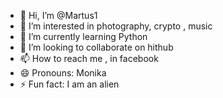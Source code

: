 - 👋 Hi, I’m @Martus1
- 👀 I’m interested in photography, crypto , music 
- 🌱 I’m currently learning Python
- 💞️ I’m looking to collaborate on hithub
- 📫 How to reach me , in facebook
- 😄 Pronouns: Monika
- ⚡ Fun fact: I am an alien

<!---
Martus1/Martus1 is a ✨ special ✨ repository because its `README.md` (this file) appears on your GitHub profile.
You can click the Preview link to take a look at your changes.
--->
